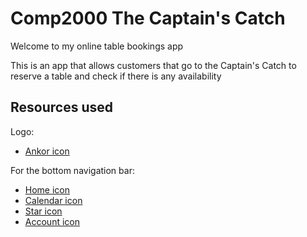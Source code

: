 # Comp2000 The Captain's Catch

Welcome to my online table bookings app

This is an app that allows customers that go to the Captain's Catch to reserve a table and check if there is any availability

## Resources used
Logo:
- [Ankor icon](https://www.pngegg.com/en/png-prxvz)

For the bottom navigation bar:
- [Home icon](https://assets.cdn.filesafe.space/IGfmsDudO6X2bOxvbkQg/media/6369b660e4334a9c872d0ede.png)
- [Calendar icon](https://www.pinterest.co.uk/pin/650277633690517131)
- [Star icon](https://www.dreamstime.com/blue-star-basic-simple-shapes-geometric-icon-d-shape-symbol-isolated-white-background-clip-art-kids-learning-image190501253)
- [Account icon](https://workflo-solutions.co.uk/our-approach-2)
